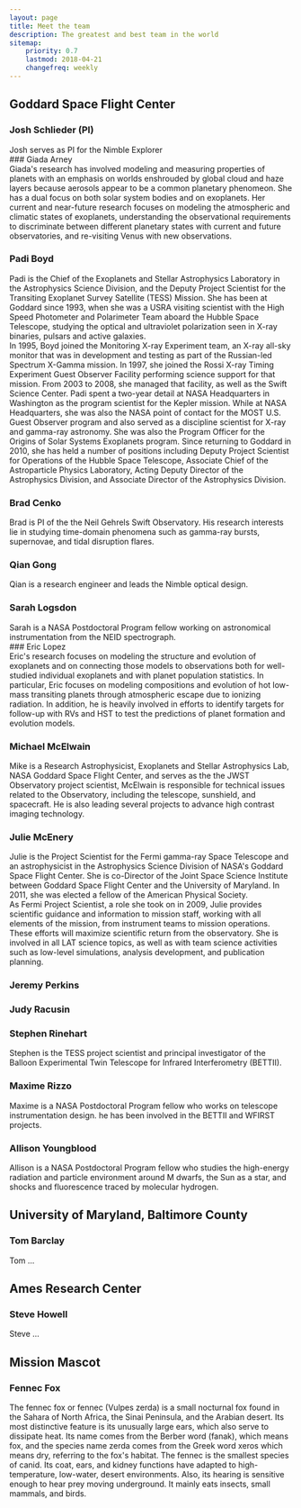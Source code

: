 ```yaml
---
layout: page
title: Meet the team
description: The greatest and best team in the world
sitemap:
    priority: 0.7
    lastmod: 2018-04-21
    changefreq: weekly
---
```

## Goddard Space Flight Center
### Josh Schlieder (PI)
<div class="box alt">
    <div class="row 50% uniform">
        <div class="9u">
            Josh serves as PI for the Nimble Explorer
        </div>
        <div class="3u">
            <span class="image fit"><img src="{{ "/images/teamphotos/josh.jpg" | absolute_url }}" alt="" /></span>
        </div>
    </div>
</div>
### Giada Arney
<div class="box alt">
    <div class="row 50% uniform">
        <div class="9u">
            Giada's research has involved modeling and measuring properties of planets with an emphasis on worlds enshrouded by global cloud and haze layers because aerosols appear to be a common planetary phenomeon. She has a dual focus on both solar system bodies and on exoplanets. Her current and near-future research focuses on modeling the atmospheric and climatic states of exoplanets, understanding the observational requirements to discriminate between different planetary states with current and future observatories, and re-visiting Venus with new observations.
        </div>
        <div class="3u">
            <span class="image fit"><img src="{{ "/images/teamphotos/giada.jpg" | absolute_url }}" alt="" /></span>
        </div>
    </div>
</div>

### Padi Boyd
<div class="box alt">
    <div class="row 50% uniform">
        <div class="9u">
            Padi is the Chief of the Exoplanets and Stellar Astrophysics Laboratory in the Astrophysics Science Division, and the Deputy Project Scientist for the Transiting Exoplanet Survey Satellite (TESS) Mission. She has been at Goddard since 1993, when she was a USRA visiting scientist with the High Speed Photometer and Polarimeter Team aboard the Hubble Space Telescope, studying the optical and ultraviolet polarization seen in X-ray binaries, pulsars and active galaxies.
            <br>
            In 1995, Boyd joined the Monitoring X-ray Experiment team, an X-ray all-sky monitor that was in development and testing as part of the Russian-led Spectrum X-Gamma mission. In 1997, she joined the Rossi X-ray Timing Experiment Guest Observer Facility performing science support for that mission. From 2003 to 2008, she managed that facility, as well as the Swift Science Center. Padi spent a two-year detail at NASA Headquarters in Washington as the program scientist for the Kepler mission. While at NASA Headquarters, she was also the NASA point of contact for the MOST U.S. Guest Observer program and also served as a discipline scientist for X-ray and gamma-ray astronomy. She was also the Program Officer for the Origins of Solar Systems Exoplanets program. Since returning to Goddard in 2010, she has held a number of positions including Deputy Project Scientist for Operations of the Hubble Space Telescope, Associate Chief of the Astroparticle Physics Laboratory, Acting Deputy Director of the Astrophysics Division, and Associate Director of the Astrophysics Division.
        </div>
        <div class="3u">
            <span class="image fit"><img src="{{ "/images/teamphotos/padi.jpg" | absolute_url }}" alt="" /></span>
        </div>
    </div>
</div>




### Brad Cenko
<div class="box alt">
    <div class="row 50% uniform">
        <div class="9u">
            Brad is PI of the the Neil Gehrels Swift Observatory. His research interests lie in studying time-domain phenomena such as gamma-ray bursts, supernovae, and tidal disruption flares.
        </div>
    </div>
</div>

### Qian Gong
<div class="box alt">
    <div class="row 50% uniform">
        <div class="9u">
            Qian is a research engineer and leads the Nimble optical design.
        </div>
    </div>
</div>

### Sarah Logsdon
<div class="box alt">
    <div class="row 50% uniform">
        <div class="9u">
            Sarah is a NASA Postdoctoral Program fellow working on astronomical instrumentation from the NEID spectrograph.
        </div>
    </div>
</div>
### Eric Lopez
<div class="box alt">
    <div class="row 50% uniform">
        <div class="9u">
            Eric's research focuses on modeling the structure and evolution of exoplanets and on connecting those models to observations both for well-studied individual exoplanets and with planet population statistics. In particular, Eric focuses on modeling compositions and evolution of hot low-mass transiting planets through atmospheric escape due to ionizing radiation. In addition, he is heavily involved in efforts to identify targets for follow-up with RVs and HST to test the predictions of planet formation and evolution models.
        </div>
        <div class="3u">
            <span class="image fit"><img src="{{ "/images/teamphotos/eric.jpg" | absolute_url }}" alt="" /></span>
        </div>
    </div>
</div>

### Michael McElwain
<div class="box alt">
    <div class="row 50% uniform">
        <div class="9u">
            Mike is a Research Astrophysicist, Exoplanets and Stellar Astrophysics Lab, NASA Goddard Space Flight Center, and serves as the the JWST Observatory project scientist, McElwain is responsible for technical issues related to the Observatory, including the telescope, sunshield, and spacecraft. He is also leading several projects to advance high contrast imaging technology.
        </div>
        <div class="3u">
            <span class="image fit"><img src="{{ "/images/teamphotos/mike.jpg" | absolute_url }}" alt="" /></span>
        </div>
    </div>
</div>

### Julie McEnery
<div class="box alt">
    <div class="row 50% uniform">
        <div class="9u">
            Julie is the Project Scientist for the Fermi gamma-ray Space Telescope and an astrophysicist in the Astrophysics Science Division of NASA's Goddard Space Flight Center. She is co-Director of the Joint Space Science Institute between Goddard Space Flight Center and the University of Maryland. In 2011, she was elected a fellow of the American Physical Society.
            <br>
            As Fermi Project Scientist, a role she took on in 2009, Julie provides scientific guidance and information to mission staff, working with all elements of the mission, from instrument teams to mission operations. These efforts will maximize scientific return from the observatory. She is involved in all LAT science topics, as well as with team science activities such as low-level simulations, analysis development, and publication planning.
        </div>
        <div class="3u">
            <span class="image fit"><img src="{{ "/images/teamphotos/julie.jpeg" | absolute_url }}" alt="" /></span>
        </div>
    </div>
</div>

### Jeremy Perkins

### Judy Racusin

### Stephen Rinehart
<div class="box alt">
    <div class="row 50% uniform">
        <div class="9u">
            Stephen is the TESS project scientist and principal investigator of the Balloon Experimental Twin Telescope for Infrared Interferometry (BETTII). 
        </div>
    </div>
</div>

### Maxime Rizzo
<div class="box alt">
    <div class="row 50% uniform">
        <div class="9u">
            Maxime is a NASA Postdoctoral Program fellow who works on telescope instrumentation design. he has been involved in the BETTII and WFIRST projects.
        </div>
    </div>
</div>

### Allison Youngblood
<div class="box alt">
    <div class="row 50% uniform">
        <div class="9u">
            Allison is a NASA Postdoctoral Program fellow who studies the high-energy radiation and particle environment around M dwarfs, the Sun as a star, and shocks and fluorescence traced by molecular hydrogen.
        </div>
        <div class="3u">
            <span class="image fit"><img src="{{ "/images/teamphotos/allison.jpg" | absolute_url }}" alt="" /></span>
        </div>
    </div>
</div>

## University of Maryland, Baltimore County
### Tom Barclay
<div class="box alt">
    <div class="row 50% uniform">
        <div class="9u">
            Tom ...
        </div>
        <div class="3u">
            <span class="image fit"><img src="{{ "/images/teamphotos/tom.jpg" | absolute_url }}" alt="" /></span>
        </div>
    </div>
</div>



## Ames Research Center
### Steve Howell
<div class="box alt">
    <div class="row 50% uniform">
        <div class="9u">
            Steve ...
        </div>
        <div class="3u">
            <span class="image fit"><img src="{{ "/images/teamphotos/steve.jpg" | absolute_url }}" alt="" /></span>
        </div>
    </div>
</div>

<!--
## Australian National University
### Brad Tucker -->
<!-- <div class="box alt">
    <div class="row 50% uniform">
        <div class="9u">
            Tom ...
        </div>
        <div class="3u">
            <span class="image fit"><img src="{{ "/images/teamphotos/bradtucker.jpg" | absolute_url }}" alt="" /></span>
        </div>
    </div>
</div> -->


## Mission Mascot
### Fennec Fox 
<div class="box alt">
    <div class="row 50% uniform">
        <div class="3u">
            <span class="image fit"><img src="{{ "/images/teamphotos/Fennec_Fox2.jpg" | absolute_url }}" alt="" /></span>
        </div>
        <div class="9u">
            The fennec fox or fennec (Vulpes zerda) is a small nocturnal fox found in the Sahara of North Africa, the Sinai Peninsula, and the Arabian desert. Its most distinctive feature is its unusually large ears, which also serve to dissipate heat. Its name comes from the Berber word (fanak), which means fox, and the species name zerda comes from the Greek word xeros which means dry, referring to the fox's habitat. The fennec is the smallest species of canid. Its coat, ears, and kidney functions have adapted to high-temperature, low-water, desert environments. Also, its hearing is sensitive enough to hear prey moving underground. It mainly eats insects, small mammals, and birds.
        </div>
    </div>
</div>


